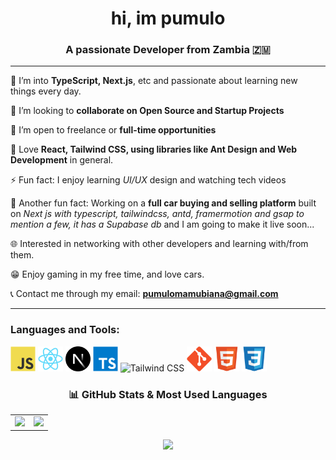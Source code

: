 <h1 align="center">hi, im pumulo</h1>
<h3 align="center">A passionate Developer from Zambia 🇿🇲</h3>

---

🌱 I’m into **TypeScript, Next.js**, etc and passionate about learning new things every day.

👯 I’m looking to **collaborate on Open Source and Startup Projects**

🤝 I’m open to freelance or **full-time opportunities**

💬 Love **React, Tailwind CSS, using libraries like Ant Design and Web Development** in general.

⚡ Fun fact: I enjoy learning *UI/UX* design and watching tech videos

🤔 Another fun fact: Working on a **full car buying and selling platform** built on *Next js with typescript, tailwindcss, antd, framermotion and gsap to mention a few, it has a Supabase db* and I am going to make it live soon...

🌐 Interested in networking with other developers and learning with/from them.

😁 Enjoy gaming in my free time, and love cars.

📞 Contact me through my email: **pumulomamubiana@gmail.com**

---

<h3 align="left">Languages and Tools:</h3>
<p align="left"> 
  <img src="https://raw.githubusercontent.com/devicons/devicon/master/icons/javascript/javascript-original.svg" alt="JavaScript" width="40" height="40"/> 
  <img src="https://raw.githubusercontent.com/devicons/devicon/master/icons/react/react-original.svg" alt="React" width="40" height="40"/> 
  <img src="https://raw.githubusercontent.com/devicons/devicon/master/icons/nextjs/nextjs-original.svg" alt="Next.js" width="40" height="40"/>
  <img src="https://raw.githubusercontent.com/devicons/devicon/master/icons/typescript/typescript-original.svg" alt="TypeScript" width="40" height="40"/>
  <img src="https://www.vectorlogo.zone/logos/tailwindcss/tailwindcss-icon.svg" alt="Tailwind CSS" width="40" height="40"/>
  <img src="https://raw.githubusercontent.com/devicons/devicon/master/icons/git/git-original.svg" alt="Git" width="40" height="40"/> 
  <img src="https://raw.githubusercontent.com/devicons/devicon/master/icons/html5/html5-original.svg" alt="HTML" width="40" height="40"/> 
  <img src="https://raw.githubusercontent.com/devicons/devicon/master/icons/css3/css3-original.svg" alt="CSS" width="40" height="40"/> 
</p>

<h3 align="center">📊 GitHub Stats & Most Used Languages</h3>

<div align="center">
  <table>
    <tr>
      <td>
        <img src="https://github-readme-stats.vercel.app/api?username=NeXTendo &show_icons=true&theme=tokyonight" />
      </td>
      <td>
        <img src="https://github-readme-stats.vercel.app/api/top-langs?username=NeXTendo&show_icons=true&locale=en&layout=compact&theme=tokyonight" />
      </td>
    </tr>
  </table>
</div>

<div align="center">
  <img src="https://github-readme-streak-stats.herokuapp.com/?user=NeXTendo&theme=tokyonight" />
</div>
